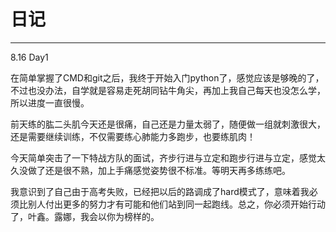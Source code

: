 # 日记

---

8.16   Day1

​	在简单掌握了CMD和git之后，我终于开始入门python了，感觉应该是够晚的了，不过也没办法，自学就是容易走死胡同钻牛角尖，再加上我自己每天也没怎么学，所以进度一直很慢。

​	前天练的肱二头肌今天还是很痛，自己还是力量太弱了，随便做一组就刺激很大，还是需要继续训练，不仅需要练心肺能力多跑步，也要练肌肉！

​	今天简单突击了一下特战方队的面试，齐步行进与立定和跑步行进与立定，感觉太久没做了还是很不熟，加上手痛感觉姿势很不标准。等明天再多练练吧。

​	我意识到了自己由于高考失败，已经把以后的路调成了hard模式了，意味着我必须比别人付出更多的努力才有可能和他们站到同一起跑线。总之，你必须开始行动了，叶鑫。露娜，我会以你为榜样的。
